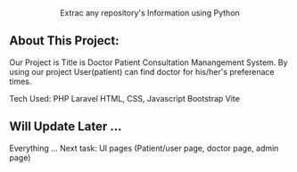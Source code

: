 <p align="center">Extrac any repository's Information using Python</p>



## About This Project: 

Our Project is Title is Doctor Patient Consultation Manangement System. By using our project User(patient) can find doctor for his/her's preferenace times.




Tech Used: 
PHP
Laravel
HTML, CSS, Javascript
Bootstrap
Vite

## Will Update Later ... 
Everything ...
Next task: UI pages (Patient/user page, doctor page, admin page)
